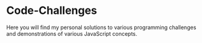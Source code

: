﻿# Code-Challenges
 
Here you will find my personal solutions to various programming challenges and demonstrations of various JavaScript concepts.
